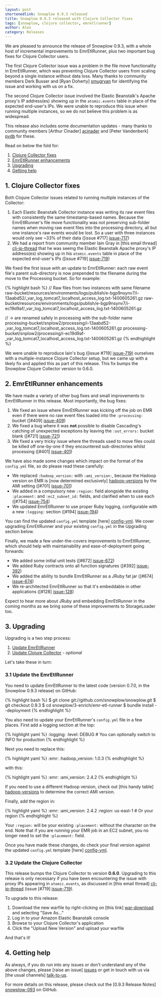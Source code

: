 ```yaml
---
layout: post
shortenedlink: Snowplow 0.9.3 released
title: Snowplow 0.9.3 released with Clojure Collector fixes
tags: [snowplow, clojure collector, emretlrunner]
author: Alex
category: Releases
---
```


We are pleased to announce the release of Snowplow 0.9.3, with a whole host of incremental improvements to EmrEtlRunner, plus two important bug fixes for Clojure Collector users.

The first Clojure Collector issue was a problem in the file move functionality in EmrEtlRunner, which was preventing Clojure Collector users from scaling beyond a single instance without data loss. Many thanks to community members Derk Busser and [Ryan Doherty] [smugryan] for identifying the issue and working with us on a fix.

The second Clojure Collector issue involved the Elastic Beanstalk's Apache proxy's IP address(es) showing up in the `atomic.events` table in place of the expected end-user's IPs. We were unable to reproduce this issue when running multiple instances, so we do not believe this problem is as widespread.

This release also includes some documentation updates - many thanks to community members [Arthur Cinader] [acinader] and [Peter Vandenberk] [pvdb] for these.

Read on below the fold for:

1. [Clojure Collector fixes](/blog/2014/05/21/snowplow-0.9.3-released/#clj-fixes)
2. [EmrEtlRunner enhancements](/blog/2014/04/30/snowplow-0.9.3-released/#emr-etl-runner)
3. [Upgrading](/blog/2014/05/21/snowplow-0.9.3-released/#upgrading)
4. [Getting help](/blog/2014/05/21/snowplow-0.9.3-released/#help)

<!--more-->

<div class="html">
<h2><a name="clj-fixes">1. Clojure Collector fixes</a></h2>
</div>

Both Clojure Collector issues related to running multiple instances of the Collector:

1. Each Elastic Beanstalk Collector instance was writing its raw event files with consistently the same timestamp-based names. Because the EmrEtlRunner's file move functionality was not preserving sub-folder names when moving raw event files into the processing directory, all but one instance's raw events would be lost. So a user with three instances would only see ~33% of their data ([issue #717] [issue-717])
2. We had a report from community member Iain Gray in [this email thread] [clj-ip-thread] that he was seeing the Elastic Beanstalk Apache proxy's IP address(es) showing up in his `atomic.events` table in place of the expected end-user's IPs ([issue #719] [issue-719])

We fixed the first issue with an update to EmrEtlRunner: each raw event file's parent sub-directory is now prepended to the filename during the move to the Processing bucket. So for example:

{% highlight bash %}
// Raw files from two instances with same filename
raw-bucket/resources/environments/logs/publish/e-bgp9nsynv7/i-13aabd52/_var_log_tomcat7_localhost_access_log.txt-1400605261.gz
raw-bucket/resources/environments/logs/publish/e-bgp9nsynv7/i-ec19d9af/_var_log_tomcat7_localhost_access_log.txt-1400605261.gz

// -> are renamed safely in processing with the sub-folder name
processing-bucket/snplow2/processing/i-13aabd52-_var_log_tomcat7_localhost_access_log.txt-1400605261.gz
processing-bucket/snplow2/processing/i-ec19d9af-_var_log_tomcat7_localhost_access_log.txt-1400605261.gz
{% endhighlight %}   

We were unable to reproduce Iain's bug ([issue #719] [issue-719]) ourselves with a multiple-instance Clojure Collector setup, but we came up with a likely fix and applied this as part of this release. This fix bumps the Snowplow Clojure Collector version to 0.6.0.

<div class="html">
<h2><a name="emr-etl-runner">2. EmrEtlRunner enhancements</a></h2>
</div>

We have made a variety of other bug fixes and small improvements to EmrEtlRunner in this release. Most importantly, the bug fixes:

1. We fixed an issue where EmrEtlRunner was kicking off the job on EMR even if there were no raw event files loaded into the `:processing:` bucket ([#409] [issue-409])
2. We fixed a bug where it was **not** possible to disable Cascading's catching of unexpected exceptions by leaving the `:out_errors:` bucket blank ([#721] [issue-721])
3. We fixed a very tricky issue where the threads used to move files could be killed off one-by-one if they encountered sub-directories whilst processing ([#401] [issue-401])

We have also made some changes which impact on the format of the `config.yml` file, so do please read these carefully:

* We replaced `:hadoop_version:` with `:ami_version:`, because the Hadoop version on EMR is [now determined exclusively] [hadoop-versions] by the AMI setting ([#701] [issue-701])
* We added in a compulsory new `:region:` field alongside the existing `:placement:` and `:ec2_subnet_id:` fields, and clarified when to use each ([#754] [issue-754])
* We updated EmrEtlRunner to use proper Ruby logging, configurable with a new `:logging:` section ([#194] [issue-194])

You can find the updated `config.yml` template [here] [config-yml]. We cover upgrading EmrEtlRunner and your existing `config.yml` in the Upgrading section below.

Finally, we made a few under-the-covers improvements to EmrEtlRunner, which should help with maintainability and ease-of-deployment going forwards:

* We added some initial unit tests ([#672] [issue-672])
* We added Ruby contracts onto all function signatures ([#392] [issue-392])
* We added the ability to bundle EmrEtlRunner as a JRuby fat jar ([#674] [issue-674])
* We re-architected EmrEtlRunner so that it's embeddable in other applications ([#128] [issue-128])

Expect to hear more about JRuby and embedding EmrEtlRunner in the coming months as we bring some of these improvements to StorageLoader too.

<div class="html">
<h2><a name="upgrading">3. Upgrading</a></h2>
</div>

Upgrading is a two step process:

1. [Update EmrEtlRunner](#emr-etl-runner)
2. [Update Clojure Collector](#storage-loader) - _optional_

Let's take these in turn:

<div class="html">
<a name="emr-etl-runner"><h3>3.1 Update the EmrEtlRunner</h3></a>
</div>

You need to update EmrEtlRunner to the latest code (version 0.7.0, in the Snowplow 0.9.3 release) on GitHub:

{% highlight bash %}
$ git clone git://github.com/snowplow/snowplow.git
$ git checkout 0.9.3
$ cd snowplow/3-enrich/emr-etl-runner
$ bundle install --deployment
{% endhighlight %}

You also need to update your EmrEtlRunner's `config.yml` file in a few places. First add a logging section at the top:

{% highlight yaml %}
:logging:
  :level: DEBUG # You can optionally switch to INFO for production
{% endhighlight %}

Next you need to replace this:

{% highlight yaml %}
:emr:
  :hadoop_version: 1.0.3
{% endhighlight %}

with this:

{% highlight yaml %}
:emr:
  :ami_version: 2.4.2
{% endhighlight %}

If you need to use a different Hadoop version, check out [this handy table] [hadoop-versions] to determine the correct AMI version.

Finally, add the region in:

{% highlight yaml %}
:emr:
  :ami_version: 2.4.2
  :region: us-east-1 # Or your region
{% endhighlight %}

Your `:region:` will be your existing `:placement:` without the character on the end. Note that if you are running your EMR job in an EC2 subnet, you no longer need to set the `:placement:` field.

Once you have made these changes, do check your final version against the updated `config.yml` template [here] [config-yml].

<div class="html">
<a name="emr-etl-runner"><h3>3.2 Update the Clojure Collector</h3></a>
</div>

This release bumps the Clojure Collector to version **0.6.0**. Upgrading to this release is only necessary if you have been encountering the issue with proxy IPs appearing in `atomic.events`, as discussed in [this email thread] [clj-ip-thread] (issue [#719] [issue-719]).

To upgrade to this release:

1. Download the new warfile by right-clicking on [this link] [war-download] and selecting "Save As..."
2. Log in to your Amazon Elastic Beanstalk console
3. Browse to your Clojure Collector's application
4. Click the "Upload New Version" and upload your warfile

And that's it!

<div class="html">
<h2><a name="help">4. Getting help</a></h2>
</div>

As always, if you do run into any issues or don't understand any of the above changes, please [raise an issue] [issues] or get in touch with us via [the usual channels] [talk-to-us].

For more details on this release, please check out the [0.9.3 Release Notes] [snowplow-093] on GitHub.

[acinader]: https://github.com/acinader
[pvdb]: https://github.com/pvdb
[smugryan]: https://github.com/smugryan

[hadoop-versions]: http://docs.aws.amazon.com/ElasticMapReduce/latest/DeveloperGuide/emr-plan-hadoop-version.html
[clj-ip-thread]: https://groups.google.com/forum/#!topic/snowplow-user/rCSrtBwpcac

[issue-128]: https://github.com/snowplow/snowplow/issues/128
[issue-194]: https://github.com/snowplow/snowplow/issues/194
[issue-392]: https://github.com/snowplow/snowplow/issues/392
[issue-401]: https://github.com/snowplow/snowplow/issues/401
[issue-409]: https://github.com/snowplow/snowplow/issues/409
[issue-672]: https://github.com/snowplow/snowplow/issues/672
[issue-674]: https://github.com/snowplow/snowplow/issues/674
[issue-701]: https://github.com/snowplow/snowplow/issues/701
[issue-717]: https://github.com/snowplow/snowplow/issues/717
[issue-719]: https://github.com/snowplow/snowplow/issues/719
[issue-721]: https://github.com/snowplow/snowplow/issues/721
[issue-754]: https://github.com/snowplow/snowplow/issues/754

[config-yml]: https://github.com/snowplow/snowplow/blob/0.9.3/3-enrich/emr-etl-runner/config/config.yml.sample
[war-download]: http://s3-eu-west-1.amazonaws.com/snowplow-hosted-assets/2-collectors/clojure-collector/clojure-collector-0.4.0-standalone.war

[issues]: https://github.com/snowplow/snowplow/issues
[talk-to-us]: https://github.com/snowplow/snowplow/wiki/Talk-to-us
[snowplow-093]: https://github.com/snowplow/snowplow/releases/0.9.3
